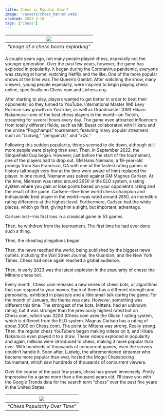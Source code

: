 ```yaml
---
title: Chess is Popular Now!?
image: '/assets/chess_banner.webp'
created: 2023-3-10
tags: ['Chess']
---
```


| ![](https://keystonekeynote.com/wp-content/uploads/2023/03/Chess_1.jpg) | 
|:--:| 
| *“Image of a chess board exploding”* |

A couple years ago, not many people played chess, especially not the younger generation. Over the past few years, however, the game has exploded in popularity. It began during the Coronavirus pandemic, everyone was staying at home, watching Netflix and the like. One of the more popular shows at the time was The Queen’s Gambit. After watching the show, many viewers, young people especially, were inspired to begin playing chess online, specifically on Chess.com and Lichess.org. 

After starting to play, players wanted to get better in order to beat their opponents, so they turned to YouTube. International Master (IM) Levy Rozman saw growth on YouTube, as well as Grandmaster (GM) Hikaru Nakamura—one of the best chess players in the world—on Twitch, streaming for several hours every day. The game even attracted influencers from totally different fields, such as Mr. Beast collaborated with Hikaru and the online “Pogchamps” tournament, featuring many popular streamers such as “Ludwig,” “penguinz0,” and “xQc.”

Following this sudden popularity, things seemed to die down, although still more people were playing than ever. Then, in September 2022, the Sinquefield Cup began. However, just before the start of the tournament, one of the players had to drop out. GM Hans Niemann, a 19-year-old prodigy from San Francisco, CA with one of the fastest rating games in history (although very few at the time were aware of him) replaced the player. In one round, Niemann was paired against GM Magnus Carlsen. At the time, Niemann was rated around 2650 in the ELO system, a rating system where you gain or lose points based on your opponent’s rating and the result of the game. Carlsen—five-time world chess champion and indisputable best player in the world—was rated around 2850, an incredible rating difference at the highest level. Furthermore, Carlsen had the white pieces, which go first, giving him a slight, but important, advantage. 

Carlsen lost—his first loss in a classical game in 53 games. 

Then, he withdrew from the tournament. The first time he had ever done such a thing.

Then, the cheating allegations began. 

Then, the news reached the world, being published by the biggest news outlets, including the Wall Street Journal, the Guardian, and the New York Times. Chess had once again reached a global audience.

Then, in early 2023 was the latest explosion in the popularity of chess: the Mittens chess bot.

Every month, Chess.com releases a new series of chess bots, or algorithms that can respond to your moves. Each of them has a different strength and personality, exhibited in playstyle and a little small talk during the game. For the month of January, the theme was cats. However, something was different this time. The strongest of the bots, Mittens, had an unknown rating, but it was stronger than the previously highest rated bot on Chess.com, which was 3200 (Chess.com uses the Glicko 1 rating system, which is different from the ELO system. Magnus Carlsen has a rating of about 3300 on Chess.com). The point is: Mittens was strong. Really strong. Then, the regular chess YouTubers began making videos on it, and Hikaru Nakamura even played it to a draw. These videos exploded in popularity and again, millions were introduced to chess, making it more popular than ever. With hundreds of thousands of concurrent games, even the servers couldn’t handle it. Soon after, Ludwig, the aforementioned streamer who became more popular than ever, hosted the Mogul Chessboxing tournament, which saw hundreds of thousands of concurrent viewers. 

Over the course of the past few years, chess has grown immensely. Pretty impressive for a game more than a thousand years old. I’ll leave you with the Google Trends data for the search term “chess” over the past five years in the United States.

| ![](https://keystonekeynote.com/wp-content/uploads/2023/03/ChessGraph_3-768x247.jpg) | 
|:--:| 
| *“Chess Popularity Over Time”* |
